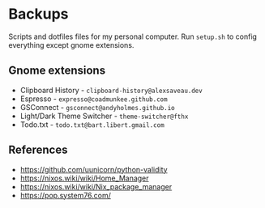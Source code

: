 # Backups

Scripts and dotfiles files for my personal computer. Run `setup.sh` to config everything except gnome extensions.

## Gnome extensions

- Clipboard History - `clipboard-history@alexsaveau.dev`
- Espresso - `expresso@coadmunkee.github.com`
- GSConnect - `gsconnect@andyholmes.github.io`
- Light/Dark Theme Switcher - `theme-switcher@fthx`
- Todo.txt - `todo.txt@bart.libert.gmail.com`

## References

- <https://github.com/uunicorn/python-validity>
- <https://nixos.wiki/wiki/Home_Manager>
- <https://nixos.wiki/wiki/Nix_package_manager>
- <https://pop.system76.com/>
